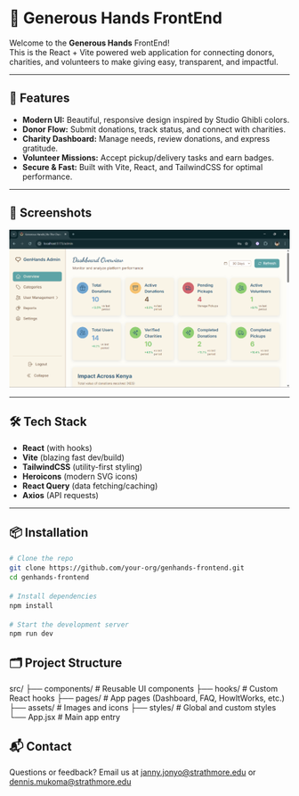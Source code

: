 # 🌱 Generous Hands FrontEnd

Welcome to the **Generous Hands** FrontEnd!  
This is the React + Vite powered web application for connecting donors, charities, and volunteers to make giving easy, transparent, and impactful.

---

## 🚀 Features

- **Modern UI:** Beautiful, responsive design inspired by Studio Ghibli colors.
- **Donor Flow:** Submit donations, track status, and connect with charities.
- **Charity Dashboard:** Manage needs, review donations, and express gratitude.
- **Volunteer Missions:** Accept pickup/delivery tasks and earn badges.
- **Secure & Fast:** Built with Vite, React, and TailwindCSS for optimal performance.

---

## 📸 Screenshots 

![Dashboard Preview](./public/dashboard-preview.png)

---

## 🛠️ Tech Stack

- **React** (with hooks)
- **Vite** (blazing fast dev/build)
- **TailwindCSS** (utility-first styling)
- **Heroicons** (modern SVG icons)
- **React Query** (data fetching/caching)
- **Axios** (API requests)

---

## 📦 Installation

```bash
# Clone the repo
git clone https://github.com/your-org/genhands-frontend.git
cd genhands-frontend

# Install dependencies
npm install

# Start the development server
npm run dev
```

## 🗂️ Project Structure

src/
  ├── components/         # Reusable UI components
  ├── hooks/              # Custom React hooks
  ├── pages/              # App pages (Dashboard, FAQ, HowItWorks, etc.)
  ├── assets/             # Images and icons
  ├── styles/             # Global and custom styles
  └── App.jsx             # Main app entry

## 📬 Contact

Questions or feedback?
Email us at janny.jonyo@strathmore.edu or dennis.mukoma@strathmore.edu
